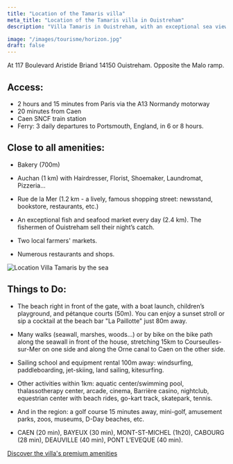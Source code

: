 ```yaml
---
title: "Location of the Tamaris villa"
meta_title: "Location of the Tamaris villa in Ouistreham"
description: "Villa Tamaris in Ouistreham, with an exceptional sea view, enjoys an outstanding location. Peaceful and only 10 minutes from the vibrant heart of Ouistreham. 2 hours and 15 minutes from Paris."

image: "/images/tourisme/horizon.jpg"
draft: false
---
```


At 117 Boulevard Aristide Briand 14150 Ouistreham.
Opposite the Malo ramp.

<h2> Access: </h2>

- 2 hours and 15 minutes from Paris via the A13 Normandy motorway
- 20 minutes from Caen
- Caen SNCF train station
- Ferry: 3 daily departures to Portsmouth, England, in 6 or 8 hours.
 
<h2>Close to all amenities:</h2>

- Bakery (700m)

- Auchan (1 km) with Hairdresser, Florist, Shoemaker, Laundromat, Pizzeria...

- Rue de la Mer (1.2 km - a lively, famous shopping street: newsstand, bookstore, restaurants, etc.)

- An exceptional fish and seafood market every day (2.4 km). The fishermen of Ouistreham sell their night’s catch.

- Two local farmers' markets.

- Numerous restaurants and shops.

<img src="/images/ouistreham_map.jpg" alt="Location Villa Tamaris by the sea" />

<h2>Things to Do:</h2>

- The beach right in front of the gate, with a boat launch, children’s playground, and pétanque courts (50m). You can enjoy a sunset stroll or sip a cocktail at the beach bar "La Paillotte" just 80m away.

- Many walks (seawall, marshes, woods...) or by bike on the bike path along the seawall in front of the house, stretching 15km to Courseulles-sur-Mer on one side and along the Orne canal to Caen on the other side.

- Sailing school and equipment rental 100m away: windsurfing, paddleboarding, jet-skiing, land sailing, kitesurfing.

- Other activities within 1km: aquatic center/swimming pool, thalassotherapy center, arcade, cinema, Barrière casino, nightclub, equestrian center with beach rides, go-kart track, skatepark, tennis.

- And in the region: a golf course 15 minutes away, mini-golf, amusement parks, zoos, museums, D-Day beaches, etc.

- CAEN (20 min), BAYEUX (30 min), MONT-ST-MICHEL (1h20), CABOURG (28 min), DEAUVILLE (40 min), PONT L’EVEQUE (40 min).

<a class="btn btn-outline-primary mt-5" href="/en/villa-tamaris-beachfront-ouistreham-feature/" target="_self"> Discover the villa's premium amenities</a>
